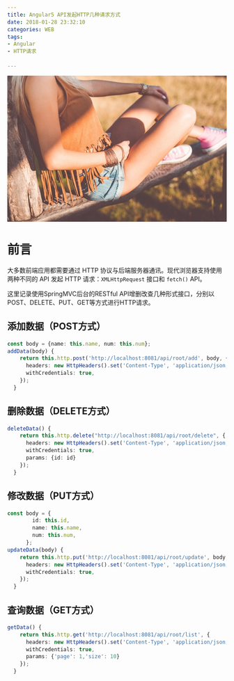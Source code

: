 ```yaml
---
title: Angular5 API发起HTTP几种请求方式
date: 2018-01-28 23:32:10
categories: WEB
tags:
- Angular
- HTTP请求

---
```


![young-woman-enjoying-sunset-in-boho-style](Angular5API发起HTTP请求方式\young-woman-enjoying-sunset-in-boho-style.jpg)

# 前言

大多数前端应用都需要通过 HTTP 协议与后端服务器通讯。现代浏览器支持使用两种不同的 API 发起 HTTP 请求：`XMLHttpRequest` 接口和 `fetch()` API。

这里记录使用SpringMVC后台的RESTful API增删改查几种形式接口，分别以POST、DELETE、PUT、GET等方式进行HTTP请求。

<!--MORE-->

## 添加数据（POST方式）

```typescript
const body = {name: this.name, num: this.num};
addData(body) {
    return this.http.post('http://localhost:8081/api/root/add', body, {
      headers: new HttpHeaders().set('Content-Type', 'application/json;charset=UTF-8'),
      withCredentials: true,
    });
  }
```

## 删除数据（DELETE方式）

```typescript
deleteData() {
    return this.http.delete("http://localhost:8081/api/root/delete", {
      headers: new HttpHeaders().set('Content-Type', 'application/json;charset=utf-8'),
      withCredentials: true,
      params: {id: id}
    });
  }
```

## 修改数据（PUT方式）

```typescript
const body = {
        id: this.id,
        name: this.name,
        num: this.num,
      };
updateData(body) {
    return this.http.put('http://localhost:8081/api/root/update', body, {
      headers: new HttpHeaders().set('Content-Type', 'application/json;charset=UTF-8'),
      withCredentials: true,
    });
  }
```

## 查询数据（GET方式）

```typescript
getData() {
    return this.http.get('http://localhost:8081/api/root/list', {
      headers: new HttpHeaders().set('Content-Type', 'application/json;charset=utf-8'),
      withCredentials: true,
      params: {'page': 1,'size': 10}
    });
  }
```


